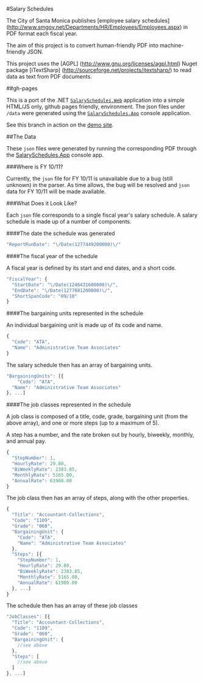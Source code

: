 #Salary Schedules

The City of Santa Monica publishes [employee salary schedules] (http://www.smgov.net/Departments/HR/Employees/Employees.aspx) in PDF format each fiscal year.

The aim of this project is to convert human-friendly PDF into machine-friendly JSON. 

This project uses the [AGPL] (http://www.gnu.org/licenses/agpl.html) Nuget package [iTextSharp] (http://sourceforge.net/projects/itextsharp/) to read data as text from PDF documents.

##gh-pages

This is a port of the .NET [`SalarySchedules.Web`](https://github.com/thekaveman/SalarySchedules/tree/master/SalarySchedules.Web) application into a simple HTML/JS only, github pages friendly, environment.
The json files under `/data` were generated using the [`SalarySchedules.App`](https://github.com/thekaveman/SalarySchedules/tree/master/SalarySchedules.App) console application.

See this branch in action on the [demo site](http://cityofsantamonica.github.io/SalarySchedules).

##The Data

These `json` files were generated by running the corresponding PDF through the [SalarySchedules.App](https://github.com/thekaveman/SalarySchedules/tree/master/SalarySchedules.App) console app.

###Where is FY 10/11?

Currently, the `json` file for FY 10/11 is unavailable due to a bug (still unknown) in the parser. As time allows, the bug will be resolved and `json` data for FY 10/11 will be made available.

###What Does it Look Like?

Each `json` file corresponds to a single fiscal year's salary schedule. A salary schedule is made up of a number of components.
   
####The date the schedule was generated

```javascript
"ReportRunDate": "\/Date(1277449200000)\/"
```

####The fiscal year of the schedule

A fiscal year is defined by its start and end dates, and a short code.

```javascript
"FiscalYear": {
  "StartDate": "\/Date(1246431600000)\/",
  "EndDate": "\/Date(1277881200000)\/",
  "ShortSpanCode": "09/10"
}
```

####The bargaining units represented in the schedule

An individual bargaining unit is made up of its code and name.

```javascript
{
  "Code": "ATA",
  "Name": "Administrative Team Associates"
}
```

The salary schedule then has an array of bargaining units.

```javascript
"BargainingUnits": [{
	"Code": "ATA",
  "Name": "Administrative Team Associates"
}, ...]
```

####The job classes represented in the schedule

A job class is composed of a title, code, grade, bargaining unit (from the above array), and one or more steps (up to a maximum of 5).

A step has a number, and the rate broken out by hourly, biweekly, monthly, and annual pay.

```javascript
{
  "StepNumber": 1,
  "HourlyRate": 29.80,
  "BiWeeklyRate": 2383.85,
  "MonthlyRate": 5165.00,
  "AnnualRate": 61980.00
}
```

The job class then has an array of steps, along with the other properties.

```javascript
{
  "Title": "Accountant-Collections",
  "Code": "1109",
  "Grade": "060",
  "BargainingUnit": {
    "Code": "ATA",
    "Name": "Administrative Team Associates"
  },
  "Steps": [{
    "StepNumber": 1,
    "HourlyRate": 29.80,
    "BiWeeklyRate": 2383.85,
    "MonthlyRate": 5165.00,
    "AnnualRate": 61980.00
  }, ...]
}
```

The schedule then has an array of these job classes

```javascript
"JobClasses": [{
  "Title": "Accountant-Collections",
  "Code": "1109",
  "Grade": "060",
  "BargainingUnit": {
    //see above
  },
  "Steps": [
    //see above
  ]
}, ...]
```
